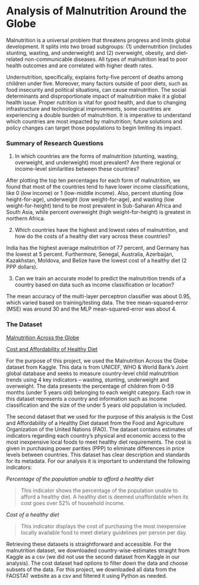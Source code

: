 # Analysis of Malnutrition Around the Globe

Malnutrition is a universal problem that threatens progress and limits global development. It
splits into two broad subgroups: (1) undernutrition (includes stunting, wasting, and underweight)
and (2) overweight, obesity, and diet-related non-communicable diseases. All types of
malnutrition lead to poor health outcomes and are correlated with higher death rates.

Undernutrition, specifically, explains forty-five percent of deaths among children under five.
Moreover, many factors outside of poor diets, such as food insecurity and political situations, can
cause malnutrition. The social determinants and disproportionate impact of malnutrition make it
a global health issue. Proper nutrition is vital for good health, and due to changing infrastructure
and technological improvements, some countries are experiencing a double burden of
malnutrition. It is imperative to understand which countries are most impacted by malnutrition;
future solutions and policy changes can target those populations to begin limiting its impact.


### Summary of Research Questions
1. In which countries are the forms of malnutrition (stunting, wasting, overweight, and
underweight) most prevalent? Are there regional or income-level similarities between
these countries?


After plotting the top ten percentages for each form of malnutrition, we found that most
of the countries tend to have lower income classifications, like 0 (low income) or 1
(low-middle income). Also, percent stunting (low height-for-age), underweight (low
weight-for-age), and wasting (low weight-for-height) tend to be most prevalent in
Sub-Saharan Africa and South Asia, while percent overweight (high weight-for-height) is
greatest in northern Africa.


2. Which countries have the highest and lowest rates of malnutrition, and how do the costs
of a healthy diet vary across these countries?


India has the highest average malnutrition of 77 percent, and Germany has the lowest at 5
percent. Furthermore, Senegal, Australia, Azerbaijan, Kazakhstan, Moldova, and Belize
have the lowest cost of a healthy diet (2 PPP dollars).


3. Can we train an accurate model to predict the malnutrition trends of a country based on
data such as income classification or location?


The mean accuracy of the multi-layer perceptron classifier was about 0.95, which varied
based on training/testing data. The tree mean-squared-error (MSE) was around 30 and the
MLP mean-squared-error was about 4.


### The Dataset

[Malnutrition Across the Globe](https://www.kaggle.com/datasets/ruchi798/malnutrition-across-the-globe?select=malnutrition-estimates.csv)


[Cost and Affordability of Healthy Diet](https://www.fao.org/faostat/en/?#data/CAHD)


For the purpose of this project, we used the Malnutrition Across the Globe dataset from Kaggle.
This data is from UNICEF, WHO & World Bank’s Joint global database and seeks to measure
country-level child malnutrition trends using 4 key indicators – wasting, stunting, underweight
and overweight. The data presents the percentage of children from 0-59 months (under 5 years
old) belonging to each weight category. Each row in this dataset represents a country and
information such as income classification and the size of the under 5 years old population is
included.


The second dataset that we used for the purpose of this analysis is the Cost and Affordability of a
Healthy Diet dataset from the Food and Agriculture Organization of the United Nations (FAO).
The dataset contains estimates of indicators regarding each country’s physical and economic
access to the most inexpensive local foods to meet healthy diet requirements. The cost is given in
purchasing power parities (PPP) to eliminate differences in price levels between countries. This
dataset has clear description and standards for its metadata. For our analysis it is important to
understand the following indicators:

*Percentage of the population unable to afford a healthy diet*
  
> This indicator shows the percentage of the population unable to afford a healthy diet. A healthy diet is deemed unaffordable when its cost goes over 52% of household income.
  
  
*Cost of a healthy diet*
  
> This indicator displays the cost of purchasing the most inexpensive locally available food to meet dietary guidelines per person per day.


Retrieving these datasets is straightforward and accessible. For the malnutrition dataset, we
downloaded country-wise-estimates straight from Kaggle as a csv (we did not use the second
dataset from Kaggle in our analysis). The cost dataset had options to filter down the data and
choose subsets of the data. For this project, we downloaded all data from the FAOSTAT website
as a csv and filtered it using Python as needed.
